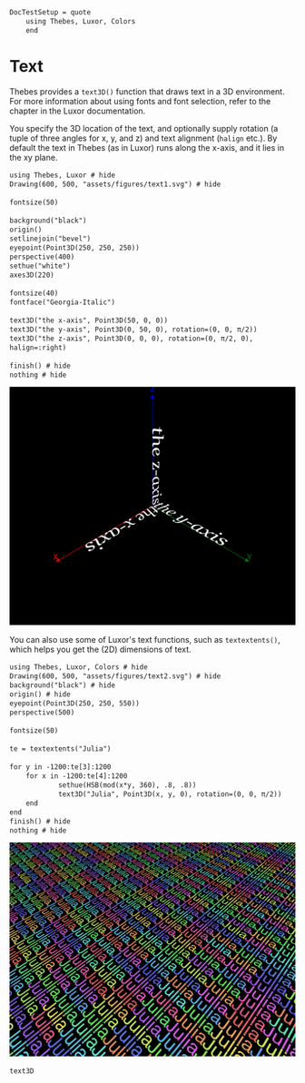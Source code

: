 ```@meta
DocTestSetup = quote
    using Thebes, Luxor, Colors
    end
```

# Text

Thebes provides a `text3D()` function that draws text in a 3D environment. For more information about using fonts and font selection, refer to the chapter in the Luxor documentation.

You specify the 3D location of the text, and optionally supply rotation (a tuple of three angles for x, y, and z) and text alignment (`halign` etc.). By default the text in Thebes (as in Luxor) runs along the x-axis, and it lies in the xy plane.

```@example
using Thebes, Luxor # hide
Drawing(600, 500, "assets/figures/text1.svg") # hide

fontsize(50)

background("black")
origin()
setlinejoin("bevel")
eyepoint(Point3D(250, 250, 250))
perspective(400)
sethue("white")
axes3D(220)

fontsize(40)
fontface("Georgia-Italic")

text3D("the x-axis", Point3D(50, 0, 0))
text3D("the y-axis", Point3D(0, 50, 0), rotation=(0, 0, π/2))
text3D("the z-axis", Point3D(0, 0, 0), rotation=(0, π/2, 0), halign=:right)

finish() # hide
nothing # hide
```

![text ](assets/figures/text1.svg)

You can also use some of Luxor's text functions, such as `textextents()`, which helps you get the (2D) dimensions of text.

```@example
using Thebes, Luxor, Colors # hide
Drawing(600, 500, "assets/figures/text2.svg") # hide
background("black") # hide
origin() # hide
eyepoint(Point3D(250, 250, 550))
perspective(500)

fontsize(50)

te = textextents("Julia")

for y in -1200:te[3]:1200
    for x in -1200:te[4]:1200
            sethue(HSB(mod(x*y, 360), .8, .8))
            text3D("Julia", Point3D(x, y, 0), rotation=(0, 0, π/2))
    end
end
finish() # hide
nothing # hide
```

![text ](assets/figures/text2.svg)

```@docs
text3D
```
